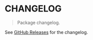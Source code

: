 # CHANGELOG

> Package changelog.

See [GitHub Releases](https://github.com/stdlib-js/assert-is-array-like-object/releases) for the changelog.